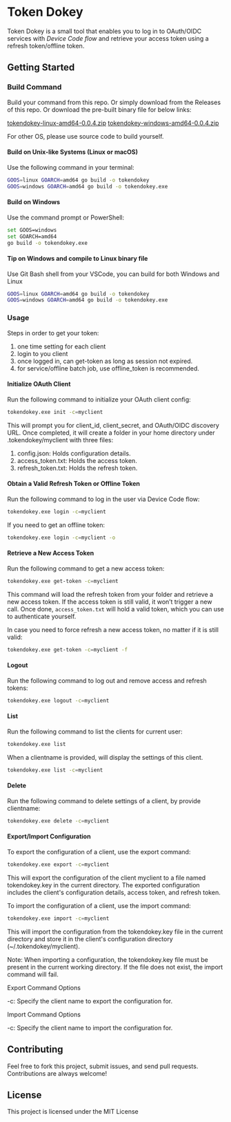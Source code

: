 # Token Dokey

Token Dokey is a small tool that enables you to log in to OAuth/OIDC services with *Device Code flow* and retrieve your access token using a refresh token/offline token.

## Getting Started

### Build Command
Build your command from this repo. 
Or simply download from the Releases of this repo.
Or download the pre-built binary file for below links:

[tokendokey-linux-amd64-0.0.4.zip](https://github.com/user-attachments/files/17624154/tokendokey-linux-amd64-0.0.4.zip)
[tokendokey-windows-amd64-0.0.4.zip](https://github.com/user-attachments/files/17624156/tokendokey-windows-amd64-0.0.4.zip)

For other OS, please use source code to build yourself.

#### Build on Unix-like Systems (Linux or macOS)
Use the following command in your terminal:
```sh
GOOS=linux GOARCH=amd64 go build -o tokendokey
GOOS=windows GOARCH=amd64 go build -o tokendokey.exe
```
#### Build on Windows
Use the command prompt or PowerShell:
```sh
set GOOS=windows
set GOARCH=amd64
go build -o tokendokey.exe
```

#### Tip on Windows and compile to Linux binary file
Use Git Bash shell from your VSCode, you can build for both Windows and Linux
```sh
GOOS=linux GOARCH=amd64 go build -o tokendokey
GOOS=windows GOARCH=amd64 go build -o tokendokey.exe
```

### Usage
Steps in order to get your token:
1. one time setting for each client
2. login to you client
3. once logged in, can get-token as long as session not expired.
4. for service/offline batch job, use offline_token is recommended.

####  Initialize OAuth Client
Run the following command to initialize your OAuth client config:
```sh
tokendokey.exe init -c=myclient
```

This will prompt you for client_id, client_secret, and OAuth/OIDC discovery URL. Once completed, it will create a folder in your home directory under .tokendokey/myclient with three files:

1. config.json: Holds configuration details.
2. access_token.txt: Holds the access token.
3. refresh_token.txt: Holds the refresh token.

####  Obtain a Valid Refresh Token or Offline Token
Run the following command to log in the user via Device Code flow:
```sh
tokendokey.exe login -c=myclient
```
If you need to get an offline token:
```sh
tokendokey.exe login -c=myclient -o
```

#### Retrieve a New Access Token
Run the following command to get a new access token:
```sh
tokendokey.exe get-token -c=myclient
```
This command will load the refresh token from your folder and retrieve a new access token. If the access token is still valid, it won’t trigger a new call. Once done, `access_token.txt` will hold a valid token, which you can use to authenticate yourself.

In case you need to force refresh a new access token, no matter if it is still valid:
```sh
tokendokey.exe get-token -c=myclient -f
```

#### Logout
Run the following command to log out and remove access and refresh tokens:
```sh
tokendokey.exe logout -c=myclient
```

#### List
Run the following command to list the clients for current user:
```sh
tokendokey.exe list
```
When a clientname is provided, will display the settings of this client.
```sh
tokendokey.exe list -c=myclient
```

#### Delete
Run the following command to delete settings of a client, by provide clientname:
```sh
tokendokey.exe delete -c=myclient
```

#### Export/Import Configuration
To export the configuration of a client, use the export command:
```sh
tokendokey.exe export -c=myclient
```
This will export the configuration of the client myclient to a file named tokendokey.key in the current directory. The exported configuration includes the client's configuration details, access token, and refresh token.


To import the configuration of a client, use the import command:
```sh
tokendokey.exe import -c=myclient
```
This will import the configuration from the tokendokey.key file in the current directory and store it in the client's configuration directory (~/.tokendokey/myclient).

Note: When importing a configuration, the tokendokey.key file must be present in the current working directory. If the file does not exist, the import command will fail.

Export Command Options

-c: Specify the client name to export the configuration for.

Import Command Options

-c: Specify the client name to import the configuration for.

## Contributing
Feel free to fork this project, submit issues, and send pull requests. Contributions are always welcome!

## License
This project is licensed under the MIT License
